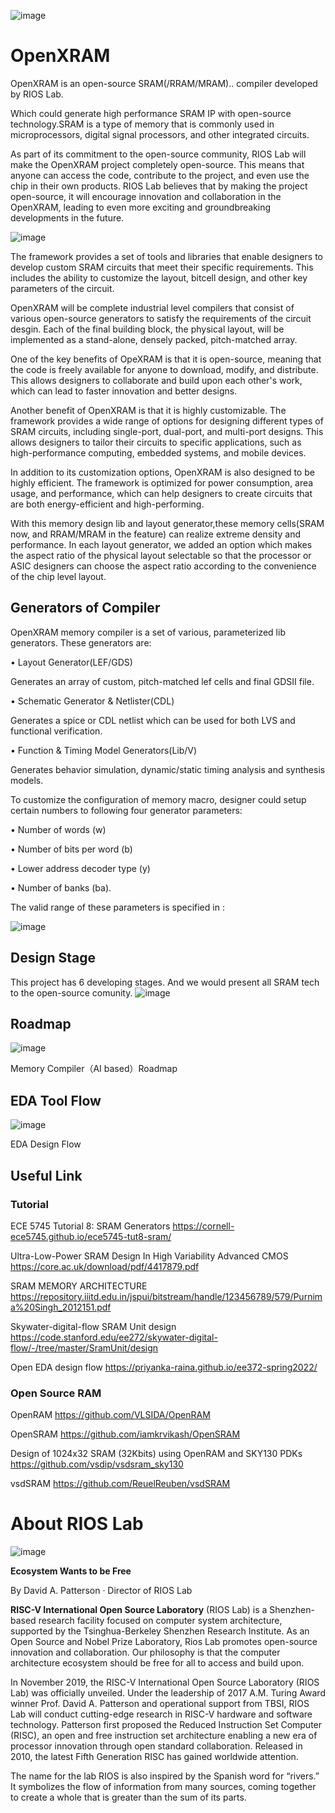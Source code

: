 ![image](https://github.com/riosmpw/OpenXRAM/assets/100336131/a3743ed1-5b94-4bf9-90f9-9ee7519c3d30)

# OpenXRAM
OpenXRAM is an open-source SRAM(/RRAM/MRAM).. compiler developed by RIOS Lab.

Which could generate high performance SRAM IP with open-source technology.SRAM is a type of memory that is commonly used in microprocessors, digital signal processors, and other integrated circuits.

As part of its commitment to the open-source community, RIOS Lab will make the OpenXRAM project completely open-source. This means that anyone can access the code, contribute to the project, and even use the chip in their own products. RIOS Lab believes that by making the project open-source, it will encourage innovation and collaboration in the OpenXRAM, leading to even more exciting and groundbreaking developments in the future.

![image](https://user-images.githubusercontent.com/109063674/212647474-19261a5a-8632-4d89-a81d-55edf5e494e2.png)

The framework provides a set of tools and libraries that enable designers to develop custom SRAM circuits that meet their specific requirements. This includes the ability to customize the layout, bitcell design, and other key parameters of the circuit.

OpenXRAM will be complete industrial level compilers that consist of various open-source generators to satisfy the requirements of the circuit desgin. Each of the final building block, the physical layout, will be implemented as a stand-alone, densely packed, pitch-matched array. 

One of the key benefits of OpeXRAM is that it is open-source, meaning that the code is freely available for anyone to download, modify, and distribute. This allows designers to collaborate and build upon each other's work, which can lead to faster innovation and better designs.

Another benefit of OpenXRAM is that it is highly customizable. The framework provides a wide range of options for designing different types of SRAM circuits, including single-port, dual-port, and multi-port designs. This allows designers to tailor their circuits to specific applications, such as high-performance computing, embedded systems, and mobile devices.

In addition to its customization options, OpenXRAM is also designed to be highly efficient. The framework is optimized for power consumption, area usage, and performance, which can help designers to create circuits that are both energy-efficient and high-performing.

With this memory design lib and layout generator,these memory cells(SRAM now, and RRAM/MRAM in the feature) can realize extreme density and performance. In each layout
generator, we added an option which makes the aspect ratio of the physical layout selectable so that the processor or ASIC designers can choose the aspect ratio according to the convenience of the chip level layout.



## Generators of Compiler
OpenXRAM memory compiler is a set of various, parameterized lib generators. These generators are:

• Layout Generator(LEF/GDS)
  
  Generates an array of custom, pitch-matched lef cells and final GDSII file.
  
• Schematic Generator & Netlister(CDL)
  
  Generates a spice or CDL netlist which can be used for both LVS and functional verification.
  
• Function & Timing Model Generators(Lib/V)
  
  Generates behavior simulation, dynamic/static timing analysis and synthesis models.

To customize the configuration of memory macro, designer could setup certain numbers to following four generator parameters:

• Number of words (w)

• Number of bits per word (b)

• Lower address decoder type (y)

• Number of banks (ba).

The valid range of these parameters is specified in :

![image](https://user-images.githubusercontent.com/109063674/212657810-57f95adf-3e58-4e13-a83a-2b8c58382af1.png)


## Design Stage
This project has 6 developing stages. And we would present all SRAM tech to the open-source comunity. 
![image](https://user-images.githubusercontent.com/109063674/212635930-cc9b00ad-45dc-404a-9506-e68b9092bbb2.png)

## Roadmap
![image](https://user-images.githubusercontent.com/109063674/212635997-13877596-63b8-48b2-87b0-e80fa63825a7.png)

Memory Compiler（AI based）Roadmap

## EDA Tool Flow
![image](https://user-images.githubusercontent.com/109063674/212636017-53386803-91be-44c0-9cb3-1798460082cb.png)

EDA Design Flow

## Useful Link
### Tutorial

ECE 5745 Tutorial 8: SRAM Generators https://cornell-ece5745.github.io/ece5745-tut8-sram/

Ultra-Low-Power SRAM Design In High Variability Advanced CMOS https://core.ac.uk/download/pdf/4417879.pdf

SRAM MEMORY ARCHITECTURE https://repository.iiitd.edu.in/jspui/bitstream/handle/123456789/579/Purnima%20Singh_2012151.pdf

Skywater-digital-flow SRAM Unit design https://code.stanford.edu/ee272/skywater-digital-flow/-/tree/master/SramUnit/design

Open EDA design flow https://priyanka-raina.github.io/ee372-spring2022/
### Open Source RAM

OpenRAM https://github.com/VLSIDA/OpenRAM

OpenSRAM https://github.com/iamkrvikash/OpenSRAM

Design of 1024x32 SRAM (32Kbits) using OpenRAM and SKY130 PDKs https://github.com/vsdip/vsdsram_sky130

vsdSRAM   https://github.com/ReuelReuben/vsdSRAM

# About RIOS Lab

![image](https://github.com/riosmpw/OpenRPDK28/assets/109063674/6aae13c6-50a5-40c3-9a4e-ed4c79d41c20)


**Ecosystem Wants to be Free**

By David A. Patterson · Director of RIOS Lab

**RISC-V International Open Source Laboratory** (RIOS Lab) is a Shenzhen-based research facility focused on computer system architecture, supported by the Tsinghua-Berkeley Shenzhen Research Institute. As an Open Source and Nobel Prize Laboratory, Rios Lab promotes open-source innovation and collaboration. Our philosophy is that the computer architecture ecosystem should be free for all to access and build upon.

In November 2019, the RISC-V International Open Source Laboratory (RIOS Lab) was officially unveiled. Under the leadership of 2017 A.M. Turing Award winner Prof. David A. Patterson and operational support from TBSI,  RIOS Lab will conduct cutting-edge research in RISC-V hardware and software technology. Patterson first proposed the Reduced Instruction Set Computer (RISC), an open and free instruction set architecture enabling a new era of processor innovation through open standard collaboration. Released in 2010, the latest Fifth Generation RISC has gained worldwide attention.

The name for the lab RIOS is also inspired by the Spanish word for “rivers.” It symbolizes the flow of information from many sources, coming together to create a whole that is greater than the sum of its parts.



